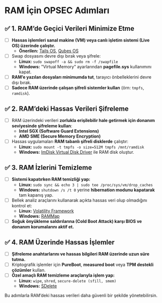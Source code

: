 # **RAM İçin OPSEC Adımları**  

## ✅ 1. RAM’de Geçici Verileri Minimize Etme  
- [ ] **Hassas işlemleri sanal makine (VM) veya canlı işletim sistemi (Live OS) üzerinde çalıştır.**  
  - **Önerilen:** [Tails OS](https://tails.net/), [Qubes OS](https://www.qubes-os.org/)  
- [ ] Swap dosyasını devre dışı bırak veya şifrele:  
  - **Linux:** `sudo swapoff -a && sudo rm -f /swapfile`  
  - **Windows:** "Virtual Memory" ayarlarından **pagefile.sys** kullanımını kapat.  
- [ ] **RAM’e yazılan dosyaları minimumda tut**, tarayıcı önbelleklerini devre dışı bırak.  
- [ ] **Sadece RAM üzerinde çalışan şifreli sistemler kullan** (örn: `tmpfs`, `ramdisk`).  

## ✅ 2. RAM’deki Hassas Verileri Şifreleme  
- [ ] RAM üzerindeki verileri **zorlukla erişilebilir hale getirmek için donanım seviyesinde şifreleme kullan**:  
  - **Intel SGX (Software Guard Extensions)**  
  - **AMD SME (Secure Memory Encryption)**  
- [ ] Hassas uygulamaları **RAM tabanlı şifreli disklerde** çalıştır:  
  - **Linux:** `sudo mount -t tmpfs -o size=512M tmpfs /mnt/ramdisk`  
  - **Windows:** [ImDisk Virtual Disk Driver](http://www.ltr-data.se/opencode.html/#ImDisk) ile RAM disk oluştur.  

## ✅ 3. RAM İzlerini Temizleme  
- [ ] **Sistemi kapatırken RAM temizliği yap:**  
  - **Linux:** `sudo sync && echo 3 | sudo tee /proc/sys/vm/drop_caches`  
  - **Windows:** `shutdown /s /t 0` yerine **hibernation modunu kapatarak** tam kapanış yap.  
- [ ] Bellek analiz araçlarını kullanarak açıkta hassas veri olup olmadığını kontrol et:  
  - **Linux:** [Volatility Framework](https://www.volatilityfoundation.org/)  
  - **Windows:** [RAMMap](https://docs.microsoft.com/en-us/sysinternals/downloads/rammap)  
- [ ] **Soğuk önyükleme saldırılarına (Cold Boot Attack) karşı BIOS ve donanım korumalarını aktif et.**  

## ✅ 4. RAM Üzerinde Hassas İşlemler  
- [ ] **Şifreleme anahtarlarını ve hassas bilgileri RAM üzerinde uzun süre tutma.**  
- [ ] Kriptografik işlemler için **PureBoot**, **measured boot** veya **TPM destekli çözümler** kullan.  
- [ ] **Özel amaçlı RAM temizleme araçlarıyla işlem yap:**  
  - **Linux:** `wipe`, `shred`, `secure-delete (sfill, smem)`  
  - **Windows:** [SDelete](https://docs.microsoft.com/en-us/sysinternals/downloads/sdelete)  

Bu adımlarla RAM’deki hassas verileri daha güvenli bir şekilde yönetebilirsin.
